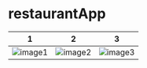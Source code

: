 # restaurantApp

| 1 | 2 | 3 |
|---------|---------|---------|
| ![image1](https://github.com/aykutssert/restaurantApp/blob/images/restaurant1.png) | ![image2](https://github.com/aykutssert/restaurantApp/blob/images/searchImage.png) | ![image3](https://github.com/aykutssert/restaurantApp/blob/images/details.png) |


